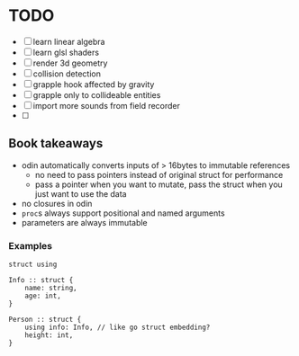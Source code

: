 # TODO

- [ ] learn linear algebra
- [ ] learn glsl shaders
- [ ] render 3d geometry
- [ ] collision detection
- [ ] grapple hook affected by gravity
- [ ] grapple only to collideable entities
- [ ] import more sounds from field recorder
- [ ] 

## Book takeaways

- odin automatically converts inputs of > 16bytes to immutable references
    - no need to pass pointers instead of original struct for performance
    - pass a pointer when you want to mutate, pass the struct when you just want to use the data
- no closures in odin
- `proc`s always support positional and named arguments
- parameters are always immutable

### Examples

`struct using`

```odin
Info :: struct {
    name: string,
    age: int,
}

Person :: struct {
    using info: Info, // like go struct embedding?
    height: int,
}
```
